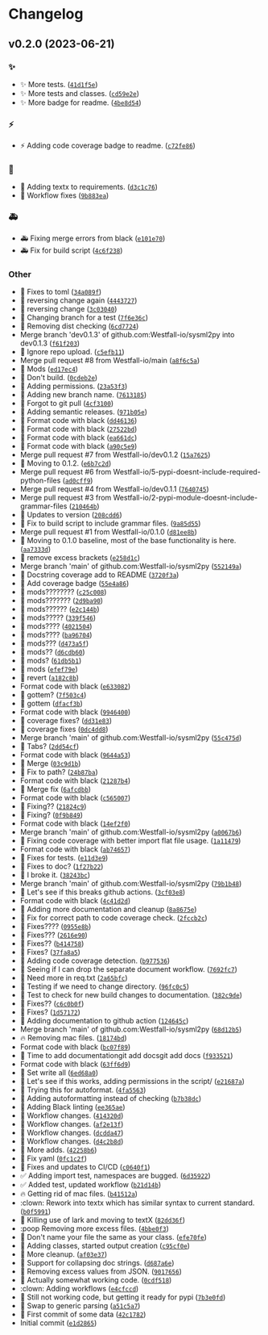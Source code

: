 # Changelog

<!--next-version-placeholder-->

## v0.2.0 (2023-06-21)

### :sparkles:

* :sparkles: More tests. ([`41d1f5e`](https://github.com/Westfall-io/sysml2py/commit/41d1f5eb343c4afe02224fd6b9d68bed3f5cebaa))
* :sparkles: More tests and classes. ([`cd59e2e`](https://github.com/Westfall-io/sysml2py/commit/cd59e2e7b2ff2c2eeb599480293f09efabcd79d9))
* :sparkles: More badge for readme. ([`4be8d54`](https://github.com/Westfall-io/sysml2py/commit/4be8d54efb78fa6030c8c80702f13e9ce295c5da))

### :zap:

* :zap: Adding code coverage badge to readme. ([`c72fe86`](https://github.com/Westfall-io/sysml2py/commit/c72fe8699891d30a588abdafc27d3f030900a31a))

### :bug:

* :bug: Adding textx to requirements. ([`d3c1c76`](https://github.com/Westfall-io/sysml2py/commit/d3c1c767b39a68d67c0eea7802982de770c1bc48))
* :bug: Workflow fixes ([`9b883ea`](https://github.com/Westfall-io/sysml2py/commit/9b883eaef9932e80299dc94ede0646a2ceb1a405))

### :ambulance:

* :ambulance: Fixing merge errors from black ([`e101e70`](https://github.com/Westfall-io/sysml2py/commit/e101e70ea50ccd52cc5226c6860bcbe1b9411d3a))
* :ambulance: Fix for build script ([`4c6f238`](https://github.com/Westfall-io/sysml2py/commit/4c6f238afcf37c8620f082dfee19a8a4282a47e3))

### Other

* 💚 Fixes to toml ([`34a089f`](https://github.com/Westfall-io/sysml2py/commit/34a089fa9fbe91ae770d278b0564c43701587db0))
* 💚 reversing change again ([`4443727`](https://github.com/Westfall-io/sysml2py/commit/4443727c995cffb9793128308692dd4feb1c3310))
* 💚 reversing change ([`3c03040`](https://github.com/Westfall-io/sysml2py/commit/3c03040d9380c2e86d6f9f029ce8514f43bf6bd9))
* 💚 Changing branch for a test ([`7f6e36c`](https://github.com/Westfall-io/sysml2py/commit/7f6e36c24d42ad8efb034043ea5b480e0ebe9dac))
* 💚 Removing dist checking ([`6cd7724`](https://github.com/Westfall-io/sysml2py/commit/6cd77248d426921fb7ca1209463f4cd69ff42ebf))
* Merge branch 'dev0.1.3' of github.com:Westfall-io/sysml2py into dev0.1.3 ([`f61f203`](https://github.com/Westfall-io/sysml2py/commit/f61f2034c89bd347fe5bebdc211cf27998fe7048))
* :green_heart: Ignore repo upload. ([`c5efb11`](https://github.com/Westfall-io/sysml2py/commit/c5efb1139b987c89374ab3acf2586589e65d963e))
* Merge pull request #8 from Westfall-io/main ([`a8f6c5a`](https://github.com/Westfall-io/sysml2py/commit/a8f6c5a6213761c835a223fd5610d1dfa5c9dcca))
* 💚 Mods ([`ed17ec4`](https://github.com/Westfall-io/sysml2py/commit/ed17ec43a0adcddc04d5f99e1fdc174fc71d39ae))
* 💚 Don't build. ([`0cdeb2e`](https://github.com/Westfall-io/sysml2py/commit/0cdeb2e5210cfc65f4594064b4cbb0b0ced879db))
* 💚 Adding permissions. ([`23a53f3`](https://github.com/Westfall-io/sysml2py/commit/23a53f34b888a06bd3da9f560ed4f1b38d9cb4c5))
* 💚 Adding new branch name. ([`7613185`](https://github.com/Westfall-io/sysml2py/commit/7613185ebae4061421dff163eb640111e4df439d))
* :construction: Forgot to git pull ([`4cf3100`](https://github.com/Westfall-io/sysml2py/commit/4cf3100b719f9ee17beb556b116cf46fd9db1886))
* 💚 Adding semantic releases. ([`971b05e`](https://github.com/Westfall-io/sysml2py/commit/971b05ec2761306f48ccdc7ec8f3efb7cc1fa5b7))
* :robot: Format code with black ([`dd46136`](https://github.com/Westfall-io/sysml2py/commit/dd4613698f44e27b50ad427917683a68e9480857))
* :robot: Format code with black ([`27522bd`](https://github.com/Westfall-io/sysml2py/commit/27522bd472d438fd31263443f3f529cb0b49bcf9))
* :robot: Format code with black ([`ea661dc`](https://github.com/Westfall-io/sysml2py/commit/ea661dc4bc244f196ef2c13a15405a07220e51ca))
* :robot: Format code with black ([`a90c5e9`](https://github.com/Westfall-io/sysml2py/commit/a90c5e946d25ff106cc6427b56ec9605a19e1532))
* Merge pull request #7 from Westfall-io/dev0.1.2 ([`15a7625`](https://github.com/Westfall-io/sysml2py/commit/15a762514be8f09e2b19739a387bf7e235e17c16))
* :rocket: Moving to 0.1.2. ([`e6b7c2d`](https://github.com/Westfall-io/sysml2py/commit/e6b7c2d92da8d0a26f4baf438c363fca75f4141c))
* Merge pull request #6 from Westfall-io/5-pypi-doesnt-include-required-python-files ([`ad0cff9`](https://github.com/Westfall-io/sysml2py/commit/ad0cff974e8608046a0cdcdba9c4004305cd740d))
* Merge pull request #4 from Westfall-io/dev0.1.1 ([`7640745`](https://github.com/Westfall-io/sysml2py/commit/7640745a65d10c16209fb828d328c08fab0a482c))
* Merge pull request #3 from Westfall-io/2-pypi-module-doesnt-include-grammar-files ([`210464b`](https://github.com/Westfall-io/sysml2py/commit/210464b160b8c73adac9246560ab0f1fb0c5c1b8))
* :memo: Updates to version ([`208cdd6`](https://github.com/Westfall-io/sysml2py/commit/208cdd62db514b466b0b64aa70134e54cea46ce0))
* :construction_worker: Fix to build script to include grammar files. ([`9a85d55`](https://github.com/Westfall-io/sysml2py/commit/9a85d5547ba7c5343e1966d87d501583b2bc4c88))
* Merge pull request #1 from Westfall-io/0.1.0 ([`d81ee8b`](https://github.com/Westfall-io/sysml2py/commit/d81ee8b515ecb86fea56a00d230044c019453879))
* :rocket: Moving to 0.1.0 baseline, most of the base functionality is here. ([`aa7333d`](https://github.com/Westfall-io/sysml2py/commit/aa7333dffb77f364da4ee4f4c9375838e49d5568))
* :memo: remove excess brackets ([`e258d1c`](https://github.com/Westfall-io/sysml2py/commit/e258d1cdccbf3614b6be37f6322ddee006756809))
* Merge branch 'main' of github.com:Westfall-io/sysml2py ([`552149a`](https://github.com/Westfall-io/sysml2py/commit/552149a779352969e5d21eae89a308e58fcc2d27))
* :memo: Docstring coverage add to README ([`3720f3a`](https://github.com/Westfall-io/sysml2py/commit/3720f3a07002b1129b90d552f7a291c8662c6c09))
* :robot: Add coverage badge ([`55e4a86`](https://github.com/Westfall-io/sysml2py/commit/55e4a8612271bab3d213667538874e2c6ba84e5e))
* 🤡 mods???????? ([`c25c008`](https://github.com/Westfall-io/sysml2py/commit/c25c0082cafbce7be13b5be59cc1590ce87da872))
* 🤡 mods??????? ([`2d9ba90`](https://github.com/Westfall-io/sysml2py/commit/2d9ba9096b04b013c9b70f2c5f73990afc339467))
* 🤡 mods?????? ([`e2c144b`](https://github.com/Westfall-io/sysml2py/commit/e2c144b0f761e544668f9257feec56607234a3a6))
* 🤡 mods????? ([`339f546`](https://github.com/Westfall-io/sysml2py/commit/339f54623f5dcddbbf73c351f75ae6b2d7fdbd01))
* 🤡 mods???? ([`4021504`](https://github.com/Westfall-io/sysml2py/commit/4021504a46dcf52e8776d01477a4397e675e3b55))
* 🤡 mods???? ([`ba96704`](https://github.com/Westfall-io/sysml2py/commit/ba9670407b344f46b5f8a6537b3460c27ee6ada7))
* 🤡 mods??? ([`d473a5f`](https://github.com/Westfall-io/sysml2py/commit/d473a5fd288f32b5250d35d903c7915ad0b20058))
* 🤡 mods?? ([`d6cdb60`](https://github.com/Westfall-io/sysml2py/commit/d6cdb60651f25e6a960555e563ebfc31c39e522b))
* 🤡 mods? ([`61db5b1`](https://github.com/Westfall-io/sysml2py/commit/61db5b1fcbb8d5588965fff76828a203181c3db4))
* 🤡 mods ([`efef79e`](https://github.com/Westfall-io/sysml2py/commit/efef79e1d1a04323c583298dee4fb6e0d02cfeb6))
* 🤡 revert ([`a182c8b`](https://github.com/Westfall-io/sysml2py/commit/a182c8beb3be426f675bb6e7c8094191b4a824cf))
* Format code with black ([`e633082`](https://github.com/Westfall-io/sysml2py/commit/e633082b79f8592c8295e4eeb83306844a78e190))
* 🤡 gottem? ([`7f503c4`](https://github.com/Westfall-io/sysml2py/commit/7f503c4f489d341785a48eb79ab92fc6bd62c409))
* 🤡 gottem ([`dfacf3b`](https://github.com/Westfall-io/sysml2py/commit/dfacf3bc839441e94d8a692a96417400162df5d2))
* Format code with black ([`9946400`](https://github.com/Westfall-io/sysml2py/commit/9946400e9c86864c90b51bc3dd88da964ed84e39))
* 🤡 coverage fixes? ([`dd31e83`](https://github.com/Westfall-io/sysml2py/commit/dd31e837f2d98037d4a60b966fea1573cd85149c))
* 🤡 coverage fixes ([`0dc4dd8`](https://github.com/Westfall-io/sysml2py/commit/0dc4dd84421edf0b3478c68eee168c787cebc2e8))
* Merge branch 'main' of github.com:Westfall-io/sysml2py ([`55c475d`](https://github.com/Westfall-io/sysml2py/commit/55c475d03e579bfebdaa3859785f5ed0bbb380c8))
* 🤡 Tabs? ([`2dd54cf`](https://github.com/Westfall-io/sysml2py/commit/2dd54cf46e4dbe3cb8b79f325f841278187e69b0))
* Format code with black ([`9644a53`](https://github.com/Westfall-io/sysml2py/commit/9644a53e11cf1ace6193076a0ba0f38420be5cbb))
* 🤡 Merge ([`03c9d1b`](https://github.com/Westfall-io/sysml2py/commit/03c9d1b2d21fa81a801412ea7d90580e181ef21e))
* 🤡 Fix to path? ([`24b87ba`](https://github.com/Westfall-io/sysml2py/commit/24b87baef60298055dfc0d57f20abaa8a9a7a948))
* Format code with black ([`21287b4`](https://github.com/Westfall-io/sysml2py/commit/21287b46ed5770246da474063503f96995fa09e5))
* 🤡 Merge fix ([`6afcdbb`](https://github.com/Westfall-io/sysml2py/commit/6afcdbbd30372cd0f79b07955b7240a9ef1243c5))
* Format code with black ([`c565007`](https://github.com/Westfall-io/sysml2py/commit/c565007a259a8080faa277ace6291d4b0ca8efe0))
* :green_heart: Fixing?? ([`21824c9`](https://github.com/Westfall-io/sysml2py/commit/21824c9c0f34b6f436b84f257bf373ceaf8cf98d))
* :green_heart: Fixing? ([`0f9b849`](https://github.com/Westfall-io/sysml2py/commit/0f9b849174ca818f6de6076e4a8362ea32def4b6))
* Format code with black ([`14ef2f0`](https://github.com/Westfall-io/sysml2py/commit/14ef2f010fd459257034a1ad876ff5e6f4c5a839))
* Merge branch 'main' of github.com:Westfall-io/sysml2py ([`a0067b6`](https://github.com/Westfall-io/sysml2py/commit/a0067b685319ce671f2368626a994a2f5d9363ad))
* :green_heart: Fixing code coverage with better import flat file usage. ([`1a11479`](https://github.com/Westfall-io/sysml2py/commit/1a114792dcce922388f014acb26e8691e3a4fe02))
* Format code with black ([`ab74657`](https://github.com/Westfall-io/sysml2py/commit/ab746578554c145821716f1063aefe9abb9d4e1a))
* :green_heart: Fixes for tests. ([`e11d3e9`](https://github.com/Westfall-io/sysml2py/commit/e11d3e948c266bd6dc814cc68460f6d0bdc0e86a))
* :green_heart: Fixes to doc? ([`1f27b22`](https://github.com/Westfall-io/sysml2py/commit/1f27b220215f9c91836b7f5945cc8e62ad3fcaf3))
* :green_heart: I broke it. ([`38243bc`](https://github.com/Westfall-io/sysml2py/commit/38243bce4125a204eb74f4692572731fc07c31eb))
* Merge branch 'main' of github.com:Westfall-io/sysml2py ([`79b1b48`](https://github.com/Westfall-io/sysml2py/commit/79b1b480f98220e386990b815d92023dfe9a65bc))
* :green_heart: Let's see if this breaks github actions. ([`3cf03e8`](https://github.com/Westfall-io/sysml2py/commit/3cf03e82e64da027ffd9aa9f727ff0183cc2ee82))
* Format code with black ([`4c41d2d`](https://github.com/Westfall-io/sysml2py/commit/4c41d2da43687944c3e460f3cb67873475daa301))
* :construction: Adding more documentation and cleanup ([`8a8675e`](https://github.com/Westfall-io/sysml2py/commit/8a8675e3828beef65903491a578477e14ba5ffa5))
* :green_heart: Fix for correct path to code coverage check. ([`2fccb2c`](https://github.com/Westfall-io/sysml2py/commit/2fccb2c5333a8a5001854b1f759eef91c9d60c6e))
* :green_heart: Fixes???? ([`0955e8b`](https://github.com/Westfall-io/sysml2py/commit/0955e8b6ee5ca7182ecd25a7a0fc80cea58b7dee))
* :green_heart: Fixes??? ([`2616e90`](https://github.com/Westfall-io/sysml2py/commit/2616e900bc0cec252b7d04bce61f47740782f229))
* :green_heart: Fixes?? ([`b414758`](https://github.com/Westfall-io/sysml2py/commit/b4147584a2d74aa9cd910932e36f58f6c865df66))
* :green_heart: Fixes? ([`37fa8a5`](https://github.com/Westfall-io/sysml2py/commit/37fa8a5bca43c05d4432cbfc894d30d4f0c8b6fc))
* :green_heart: Adding code coverage detection. ([`b977536`](https://github.com/Westfall-io/sysml2py/commit/b977536f2a1289ef8a69a00ec4761e277d7a2c1b))
* :green_heart: Seeing if I can drop the separate document workflow. ([`7692fc7`](https://github.com/Westfall-io/sysml2py/commit/7692fc71ed63a03b3266f3408fbac56f12d5496b))
* :green_heart: Need more in req.txt ([`2a65bfc`](https://github.com/Westfall-io/sysml2py/commit/2a65bfcbf1599ae8999735a02b99366950fbca3f))
* :green_heart: Testing if we need to change directory. ([`96fc0c5`](https://github.com/Westfall-io/sysml2py/commit/96fc0c552930c697616caf7d9ef6fca68a1e4d77))
* :green_heart: Test to check for new build changes to documentation. ([`382c9de`](https://github.com/Westfall-io/sysml2py/commit/382c9debe679ef82abe288da8d1a26647c16bfd4))
* :green_heart: Fixes?? ([`c6c0b0f`](https://github.com/Westfall-io/sysml2py/commit/c6c0b0fdbf6db0924296fe5eb0a261be80d29667))
* :green_heart: Fixes? ([`1d57172`](https://github.com/Westfall-io/sysml2py/commit/1d57172c96128dca989c7799c6b84ab22dd55b57))
* :green_heart: Adding documentation to github action ([`124645c`](https://github.com/Westfall-io/sysml2py/commit/124645c3b0629f15090da7a71b1315fce26ebd1d))
* Merge branch 'main' of github.com:Westfall-io/sysml2py ([`68d12b5`](https://github.com/Westfall-io/sysml2py/commit/68d12b501ddb907924cfbb326987223f39041896))
* :fire: Removing mac files. ([`18174bd`](https://github.com/Westfall-io/sysml2py/commit/18174bdc0d678666fa56e8a1233e7bd64a095a36))
* Format code with black ([`bc07f89`](https://github.com/Westfall-io/sysml2py/commit/bc07f8992b0b8d1c678d4990d7a6e32573506620))
* :memo: Time to add documentationgit add docsgit add docs ([`f933521`](https://github.com/Westfall-io/sysml2py/commit/f9335216ae484aa2145fd2178b206bcff510958b))
* Format code with black ([`63ff6d9`](https://github.com/Westfall-io/sysml2py/commit/63ff6d9ffa953c892d9db028296206d1aa0f63ff))
* :green_heart: Set write all ([`6ed68a0`](https://github.com/Westfall-io/sysml2py/commit/6ed68a0149cd237eb8be070c3f63d8cc52ac278e))
* :green_heart: Let's see if this works, adding permissions in the script/ ([`e21687a`](https://github.com/Westfall-io/sysml2py/commit/e21687ad1f165f6da83b5ccca119f25bf2f885dc))
* :green_heart: Trying this for autoformat. ([`4fa5563`](https://github.com/Westfall-io/sysml2py/commit/4fa5563b5a4e7e49f5807e979480d1346ae08379))
* :green_heart: Adding autoformatting instead of checking ([`b7b38dc`](https://github.com/Westfall-io/sysml2py/commit/b7b38dc71d7c0bdc4770d64fb7d2b3b79e8ad955))
* :green_heart: Adding Black linting ([`ee365ae`](https://github.com/Westfall-io/sysml2py/commit/ee365aec7c3471a5843522a08c9afb951cef623c))
* :poop: Workflow changes. ([`414320d`](https://github.com/Westfall-io/sysml2py/commit/414320dbc24fde55a034cac8f600a96873e9eb71))
* :poop: Workflow changes. ([`af2e13f`](https://github.com/Westfall-io/sysml2py/commit/af2e13f81cf2702dc82a0713bc67b91e560fb90d))
* :poop: Workflow changes. ([`dcdda47`](https://github.com/Westfall-io/sysml2py/commit/dcdda471931336aa46d0ffadc652106104a9c7b9))
* :poop: Workflow changes. ([`d4c2b8d`](https://github.com/Westfall-io/sysml2py/commit/d4c2b8d8a94000f2183ab45d25e1ce6a329c21a0))
* :construction: More adds. ([`42258b6`](https://github.com/Westfall-io/sysml2py/commit/42258b66704bb42a2f2b2632722bab30887cb8a9))
* :construction: Fix yaml ([`0fc1c2f`](https://github.com/Westfall-io/sysml2py/commit/0fc1c2f860cfc3a5e61138c53cfc5b4b8a24ab84))
* :construction: Fixes and updates to CI/CD ([`c0640f1`](https://github.com/Westfall-io/sysml2py/commit/c0640f1ded084d7d178d0a1a0ad87e434c388d37))
* :white_check_mark: Adding import test, namespaces are bugged. ([`6d35922`](https://github.com/Westfall-io/sysml2py/commit/6d35922290ee468a3604102ce78da9f7f2846b36))
* :white_check_mark: Added test, updated workflow ([`b21d14b`](https://github.com/Westfall-io/sysml2py/commit/b21d14bdff81269f58f648ae44cc87466385b328))
* :fire: Getting rid of mac files. ([`b41512a`](https://github.com/Westfall-io/sysml2py/commit/b41512a0aaea95c5a2791967ed01df9e67dba129))
* :clown: Rework into textx which has similar syntax to current standard. ([`b0f5991`](https://github.com/Westfall-io/sysml2py/commit/b0f599120a4c2c2258011e610ad340072d02213e))
* :poop: Killing use of lark and moving to textX ([`82dd36f`](https://github.com/Westfall-io/sysml2py/commit/82dd36f7a7e03fc1957711818a7414349dbd730a))
* :poop Removing more excess files. ([`4bbe0f3`](https://github.com/Westfall-io/sysml2py/commit/4bbe0f3a3e5795bb570cb378df8b4fb05f0f190c))
* :poop: Don't name your file the same as your class. ([`efe70fe`](https://github.com/Westfall-io/sysml2py/commit/efe70fe59eac1e702bf83d1a848cda8b60791e32))
* 🚧 Adding classes, started output creation ([`c95cf0e`](https://github.com/Westfall-io/sysml2py/commit/c95cf0e36449f8d93651eb0928a0f4a541c30661))
* 🚧 More cleanup. ([`af03e37`](https://github.com/Westfall-io/sysml2py/commit/af03e3713ad56f63d4e97cb931ca0e80c28c6493))
* 🚧 Support for collapsing doc strings. ([`d687a6e`](https://github.com/Westfall-io/sysml2py/commit/d687a6e4b9a63b6daba3aca7240bb899e14fc9db))
* 🚧 Removing excess values from JSON. ([`9017656`](https://github.com/Westfall-io/sysml2py/commit/90176568f95ed7240a5ab8f92765c87960eec5bb))
* 🚧 Actually somewhat working code. ([`0cdf518`](https://github.com/Westfall-io/sysml2py/commit/0cdf518a1f9ee9cf9795ea1506463c0eb417b70e))
* :clown: Adding workflows ([`e4cfccd`](https://github.com/Westfall-io/sysml2py/commit/e4cfccd1660a608333f64f0549e52cd9cb3491fb))
* :poop: Still not working code, but getting it ready for pypi ([`7b3e0fd`](https://github.com/Westfall-io/sysml2py/commit/7b3e0fdedf19803f2a8d0e0ff895c9626c066dc8))
* :poop: Swap to generic parsing ([`a51c5a7`](https://github.com/Westfall-io/sysml2py/commit/a51c5a79d51d8eb11e3dfcb8b839811fbc89a450))
* :clown_face: First commit of some data ([`42c1782`](https://github.com/Westfall-io/sysml2py/commit/42c1782455b44ea207e586993c7d362769f5b156))
* Initial commit ([`e1d2865`](https://github.com/Westfall-io/sysml2py/commit/e1d28658a1632d14acb151824b1365fb18450a67))
